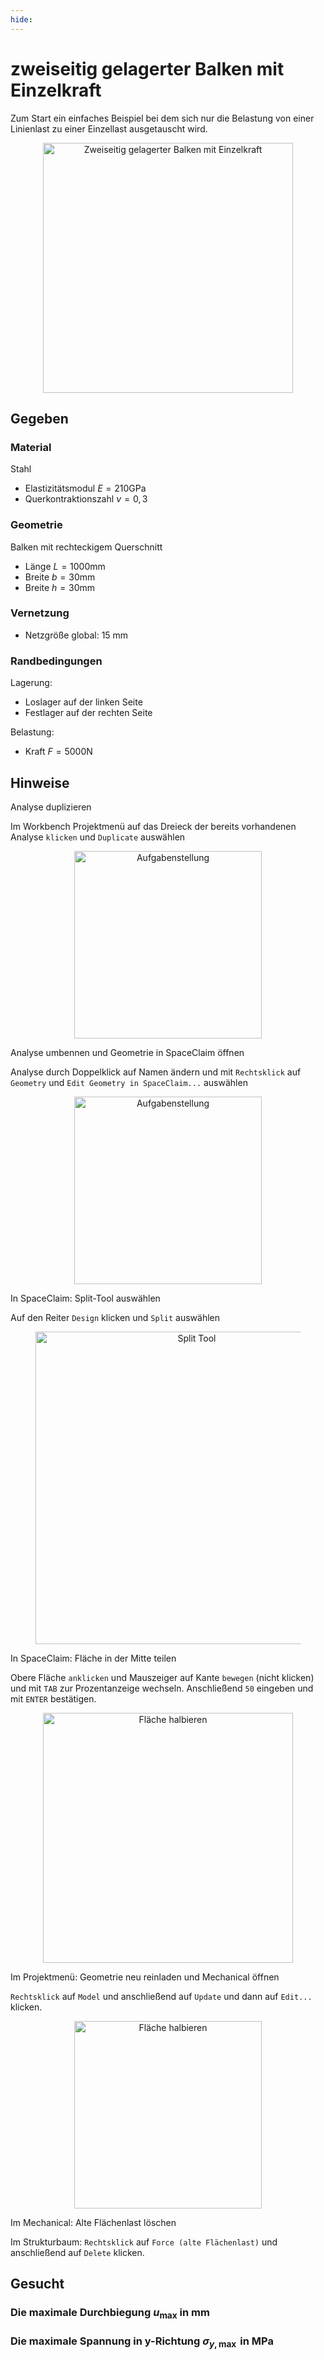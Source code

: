 ```yaml
---
hide:
---
```


# zweiseitig gelagerter Balken mit Einzelkraft

Zum Start ein einfaches Beispiel bei dem sich nur die Belastung von einer Linienlast zu einer Einzellast ausgetauscht wird.

<figure style="text-align:center;">
  <img src="../images/Uebung-01.png" alt="Zweiseitig gelagerter Balken mit Einzelkraft" width="400" class="no-lightbox">
</figure>

## Gegeben

### Material

Stahl

- Elastizitätsmodul $E=210 \mathrm{GPa}$
- Querkontraktionszahl $\nu=0{,}3$

### Geometrie

Balken mit rechteckigem Querschnitt

- Länge $L=1000 \mathrm{mm}$
- Breite $b=30 \mathrm{mm}$
- Breite $h=30 \mathrm{mm}$

### Vernetzung

- Netzgröße global: 15 mm


### Randbedingungen

Lagerung:

- Loslager auf der linken Seite
- Festlager auf der rechten Seite

Belastung:

- Kraft $F=5000 \mathrm{N}$

## Hinweise

<div class="steps" markdown="1">

  <div class="step">
    <p class="step-title" role="heading" aria-level="2">Analyse duplizieren</p>
    <p>Im Workbench Projektmenü auf das Dreieck der bereits vorhandenen Analyse <code>klicken</code> und <code>Duplicate</code> auswählen</p>
    <figure style="text-align:center;">
    <img src="../images/Analyse_duplizieren.png" alt="Aufgabenstellung" width="300" class="no-lightbox">
    </figure>
  </div>

  <div class="step">
    <p class="step-title" role="heading" aria-level="2">Analyse umbennen und Geometrie in SpaceClaim öffnen</p>
    <p>Analyse durch Doppelklick auf Namen ändern und mit <code>Rechtsklick</code> auf <code>Geometry</code> und <code>Edit Geometry in SpaceClaim...</code> auswählen</p>
    <figure style="text-align:center;">
    <img src="../images/Analyse_duplizieren2.png" alt="Aufgabenstellung" width="300" class="no-lightbox">
    </figure>
  </div>

  <div class="step">
    <p class="step-title" role="heading" aria-level="2">In SpaceClaim: Split-Tool auswählen</p>
    <p>Auf den Reiter <code>Design</code> klicken und <code>Split</code> auswählen</p>
    <figure style="text-align:center;">
    <img src="../images/Kante_erzeugen1.png" alt="Split Tool" width="500" class="no-lightbox">
    </figure>
  </div>

  <div class="step">
    <p class="step-title" role="heading" aria-level="2">In SpaceClaim: Fläche in der Mitte teilen</p>
    <p>Obere Fläche <code>anklicken</code> und Mauszeiger auf Kante <code>bewegen</code> (nicht klicken) und mit <code>TAB</code> zur Prozentanzeige wechseln. Anschließend <code>50</code> eingeben und mit <code>ENTER</code> bestätigen.</p>
    <figure style="text-align:center;">
    <img src="../images/Kante_erzeugen2.png" alt="Fläche halbieren" width="400" class="no-lightbox">
    </figure>
  </div>

  <div class="step">
    <p class="step-title" role="heading" aria-level="2">Im Projektmenü: Geometrie neu reinladen und Mechanical öffnen</p>
    <p><code>Rechtsklick</code> auf <code>Model</code> und anschließend auf <code>Update</code> und dann auf <code>Edit...</code> klicken.</p>
    <figure style="text-align:center;">
    <img src="../images/Geometrie_updaten.png" alt="Fläche halbieren" width="300" class="no-lightbox">
    </figure>
  </div>

  <div class="step">
    <p class="step-title" role="heading" aria-level="2">Im Mechanical: Alte Flächenlast löschen</p>
    <p>Im Strukturbaum: <code>Rechtsklick</code> auf <code>Force (alte Flächenlast)</code> und anschließend auf <code>Delete</code> klicken.</p>
  </div>

</div>

## Gesucht

### Die maximale Durchbiegung $u_{\max }$ in mm

<div class="numeric-question" data-answer="7.378" data-tolerance="0.1" data-points="5" data-attempts="5"  data-hints="Einheit auf mm gewechselt? Kraft auf -5000N in z-Richtung auf der Kante?">
</div>

### Die maximale Spannung in y-Richtung $\sigma_{y, \max }$ in MPa

<div class="numeric-question" data-answer="275.03" data-tolerance="0.5" data-points="5" data-attempts="5"  data-hints="Einheit auf mm gewechselt? Kraft auf -5000N in z-Richtung auf der Kante?">
</div>
